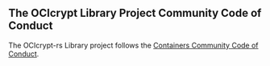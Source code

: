 ## The OCIcrypt Library Project Community Code of Conduct

The OCIcrypt-rs Library project follows the [Containers Community Code of Conduct](https://github.com/containers/common/blob/master/CODE-OF-CONDUCT.md).
